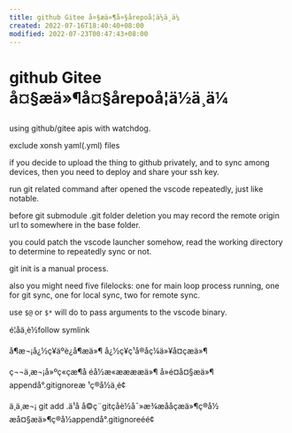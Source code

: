 ```yaml
---
title: github Gitee å¤§æä»¶å¤§årepoå¦ä½ä¸ä¼ 
created: 2022-07-16T18:40:40+08:00
modified: 2022-07-23T00:47:43+08:00
---
```


# github Gitee å¤§æä»¶å¤§årepoå¦ä½ä¸ä¼ 

using github/gitee apis with watchdog.

exclude xonsh yaml(.yml) files

if you decide to upload the thing to github privately, and to sync among devices, then you need to deploy and share your ssh key.

run git related command after opened the vscode repeatedly, just like notable.

before git submodule .git folder deletion you may record the remote origin url to somewhere in the base folder.

you could patch the vscode launcher somehow, read the working directory to determine to repeatedly sync or not.

git init is a manual process.

also you might need five filelocks: one for main loop process running,  one for git sync, one for local sync, two for remote sync.

use `$@` or `$*` will do to pass arguments to the vscode binary.

é¦åä¸è½follow symlink

å¶æ¬¡å¿½ç¥äºè¿å¶æä»¶ å¿½ç¥ç¹å®åç¼ä»¥å¤çæä»¶

ç¬¬ä¸æ¬¡å»ºç«çæ¶å éå½æ«ææææä»¶ å»é¤å¤§æä»¶ appendå°.gitignoreæ ¹ç®å½ä¸é¢

ä¸ä¸æ¬¡ git add .ä¹å å©ç¨gitçåè½å¯»æ¾æååçæä»¶ç®å½ æå¤§æä»¶ç®å½appendå°.gitignoreéé¢
